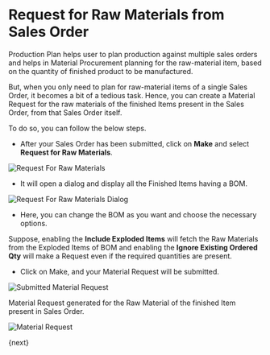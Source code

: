<!-- add-breadcrumbs -->
# Request for Raw Materials from Sales Order

Production Plan helps user to plan production against multiple sales orders and helps in Material Procurement planning for the raw-material item, based on the quantity of finished product to be manufactured.

But, when you only need to plan for raw-material items of a single Sales Order, it becomes a bit of a tedious task. Hence, you can create a Material Request for the raw materials of the finished Items present in the Sales Order, from that Sales Order itself.

To do so, you can follow the below steps.

* After your Sales Order has been submitted, click on **Make** and select **Request for Raw Materials**.

![Request For Raw Materials](/docs/v13/assets/img/selling/request-for-raw-materials.png)

* It will open a dialog and display all the Finished Items having a BOM.

![Request For Raw Materials Dialog](/docs/v13/assets/img/selling/request-for-raw-materials-dialog.png)

* Here, you can change the BOM as you want and choose the necessary options.

Suppose, enabling the **Include Exploded Items** will fetch the Raw Materials from the Exploded Items of BOM and enabling the **Ignore Existing Ordered Qty** will make a Request even if the required quantities are present.

* Click on Make, and your Material Request will be submitted.

![Submitted Material Request](/docs/v13/assets/img/selling/material-request-submitted.png)

Material Request generated for the Raw Material of the finished Item present in Sales Order.

![Material Request](/docs/v13/assets/img/selling/created-mr-from-sales-order.png)

{next}